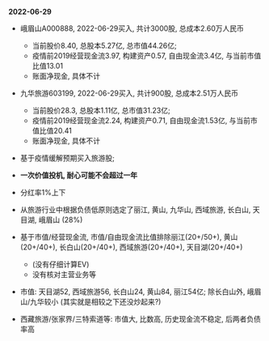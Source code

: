 **2022-06-29**

* 峨眉山A000888, 2022-06-29买入, 共计3000股, 总成本2.60万人民币
    * 当前股价8.40, 总股本5.27亿, 总市值44.26亿;
    * 疫情前2019经营现金流3.97, 构建资产0.57, 自由现金流3.4亿, 与当前市值比值13.01
    * 账面净现金, 具体不计
* 九华旅游603199, 2022-06-29买入, 共计900股, 总成本2.51万人民币
    * 当前股价28.3, 总股本1.11亿, 总市值31.23亿;
    * 疫情前2019经营现金流2.24, 构建资产0.71, 自由现金流1.53亿, 与当前市值比值20.41
    * 账面净现金, 具体不计

* 基于疫情缓解预期买入旅游股;
* **一次价值投机, 耐心可能不会超过一年**
* 分红率1%上下
* 从旅游行业中根据负债低原则选定了丽江, 黄山, 九华山, 西域旅游, 长白山, 天目湖, 峨眉山 (28%)
* 基于市值/经营现金流, 市值/自由现金流比值排除丽江(20+/50+), 黄山(20+/40+), 长白山(20+/40+), 西域旅游(20+/40+), 天目湖(20+/40+)
    * (没有仔细计算EV)
    * 没有核对主营业务等
* 市值: 天目湖52, 西域旅游56, 长白山24, 黄山84, 丽江54亿; 除长白山外, 峨眉山/九华较小 (其实就是相较之下还没炒起来?)
* 西藏旅游/张家界/三特索道等: 市值大, 比数高, 历史现金流不稳定, 后两者负债率高


